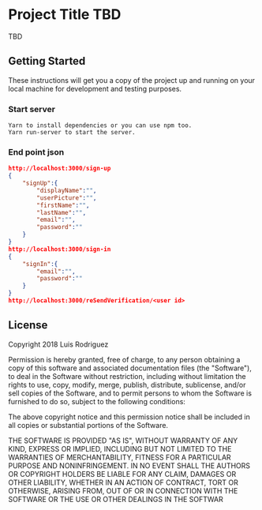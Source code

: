 # Project Title TBD

TBD

## Getting Started

These instructions will get you a copy of the project up and running on your local machine for development and testing purposes.

### Start server

```
Yarn to install dependencies or you can use npm too.
Yarn run-server to start the server.
```

### End point json

```json
http://localhost:3000/sign-up
{
	"signUp":{
		"displayName":"",
		"userPicture":"",
		"firstName":"",
		"lastName":"",
		"email":"",
		"password":""
	}
}
http://localhost:3000/sign-in
{
	"signIn":{
		"email":"",
		"password":""
	}
}
http://localhost:3000/reSendVerification/<user id>


```

## License

Copyright 2018 Luis Rodriguez

Permission is hereby granted, free of charge, to any person obtaining a copy of this software and associated documentation files (the "Software"), to deal in the Software without restriction, including without limitation the rights to use, copy, modify, merge, publish, distribute, sublicense, and/or sell copies of the Software, and to permit persons to whom the Software is furnished to do so, subject to the following conditions:

The above copyright notice and this permission notice shall be included in all copies or substantial portions of the Software.

THE SOFTWARE IS PROVIDED "AS IS", WITHOUT WARRANTY OF ANY KIND, EXPRESS OR IMPLIED, INCLUDING BUT NOT LIMITED TO THE WARRANTIES OF MERCHANTABILITY, FITNESS FOR A PARTICULAR PURPOSE AND NONINFRINGEMENT. IN NO EVENT SHALL THE AUTHORS OR COPYRIGHT HOLDERS BE LIABLE FOR ANY CLAIM, DAMAGES OR OTHER LIABILITY, WHETHER IN AN ACTION OF CONTRACT, TORT OR OTHERWISE, ARISING FROM, OUT OF OR IN CONNECTION WITH THE SOFTWARE OR THE USE OR OTHER DEALINGS IN THE SOFTWAR

